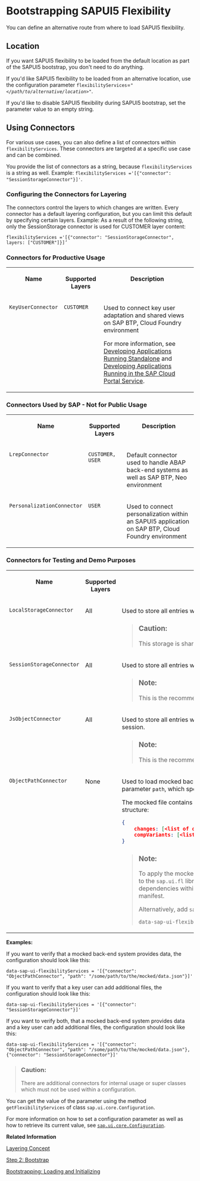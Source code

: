 <!-- loio642dab291a7b47ec9d46c39b3c482aba -->

# Bootstrapping SAPUI5 Flexibility

You can define an alternative route from where to load SAPUI5 flexibility.



<a name="loio642dab291a7b47ec9d46c39b3c482aba__section_ch4_3bf_pkb"/>

## Location

If you want SAPUI5 flexibility to be loaded from the default location as part of the SAPUI5 bootstrap, you don't need to do anything.

If you'd like SAPUI5 flexibility to be loaded from an alternative location, use the configuration parameter `flexibilityServices`=<code>"<i class="varname">&lt;/path/to/alternative/location&gt;</i>"</code>.

If you'd like to disable SAPUI5 flexibility during SAPUI5 bootstrap, set the parameter value to an empty string.



<a name="loio642dab291a7b47ec9d46c39b3c482aba__section_dwl_nbf_pkb"/>

## Using Connectors

For various use cases, you can also define a list of connectors within `flexibilityServices`. These connectors are targeted at a specific use case and can be combined.

You provide the list of connectors as a string, because `flexibilityServices` is a string as well. Example: `flexibilityServices ='[{"connector": "SessionStorageConnector"}]'`.



### Configuring the Connectors for Layering

The connectors control the layers to which changes are written. Every connector has a default layering configuration, but you can limit this default by specifying certain layers. Example: As a result of the following string, only the SessionStorage connector is used for CUSTOMER layer content:

`flexibilityServices ='[{"connector": "SessionStorageConnector", layers: ["CUSTOMER"]}]’`



### Connectors for Productive Usage


<table>
<tr>
<th valign="top">

Name



</th>
<th valign="top">

Supported Layers



</th>
<th valign="top">

Description



</th>
</tr>
<tr>
<td valign="top">

`KeyUserConnector`



</td>
<td valign="top">

`CUSTOMER`



</td>
<td valign="top">

Used to connect key user adaptation and shared views on SAP BTP, Cloud Foundry environment

For more information, see [Developing Applications Running Standalone](https://help.sap.com/docs/UI5_FLEXIBILITY_KEY_USER/0f8b49c4dfc94bc0bda25a19aa93d5b2/7f1c8c8aa7e1487a9d79a0b001e8060b.html/?&version=Cloud#adding-sapui5-flexibility-services-to-the-sapui5-bootstrap) and [Developing Applications Running in the SAP Cloud Portal Service](https://help.sap.com/docs/UI5_FLEXIBILITY_KEY_USER/0f8b49c4dfc94bc0bda25a19aa93d5b2/55433c585c5a43ef96d9b8d4bc4bc464.html/?&version=Cloud#adding-sapui5-flexibility-services-to-the-sapui5-bootstrap).



</td>
</tr>
</table>



### Connectors Used by SAP - Not for Public Usage


<table>
<tr>
<th valign="top">

Name



</th>
<th valign="top">

Supported Layers



</th>
<th valign="top">

Description



</th>
</tr>
<tr>
<td valign="top">

`LrepConnector`



</td>
<td valign="top">

`CUSTOMER, USER`



</td>
<td valign="top">

Default connector used to handle ABAP back-end systems as well as SAP BTP, Neo environment



</td>
</tr>
<tr>
<td valign="top">

`PersonalizationConnector`



</td>
<td valign="top">

`USER`



</td>
<td valign="top">

Used to connect personalization within an SAPUI5 application on SAP BTP, Cloud Foundry environment



</td>
</tr>
</table>



### Connectors for Testing and Demo Purposes


<table>
<tr>
<th valign="top">

Name



</th>
<th valign="top">

Supported Layers



</th>
<th valign="top">

Description



</th>
</tr>
<tr>
<td valign="top">

`LocalStorageConnector`



</td>
<td valign="top">

All



</td>
<td valign="top">

Used to store all entries within the local storage of the browser.

> ### Caution:  
> This storage is shared in case of parallel testing.



</td>
</tr>
<tr>
<td valign="top">

`SessionStorageConnector`



</td>
<td valign="top">

All



</td>
<td valign="top">

Used to store all entries within the session storage of the browser.

> ### Note:  
> This is the recommended connector for testing.



</td>
</tr>
<tr>
<td valign="top">

`JsObjectConnector`



</td>
<td valign="top">

All



</td>
<td valign="top">

Used to store all entries within a JSON object persisting only for the session.

> ### Note:  
> This is the recommended connector for testing.



</td>
</tr>
<tr>
<td valign="top">

`ObjectPathConnector`



</td>
<td valign="top">

None



</td>
<td valign="top">

Used to load mocked back-end responses. It needs an additional parameter `path`, which specifies the absolute path to the mock file.

The mocked file contains the data as JSON with the following structure:

```json
{
    changes: [<list of changes as JSON>],
    compVariants: [<list of filters for comp controls as JSON>]
}

```

> ### Note:  
> To apply the mocked data correctly, you need a dependency to the `sap.ui.fl` library. You can establish this through dependencies within the used libraries or via the applications manifest.
> 
> Alternatively, add `sap.ui.fl` to the bootstrap of the test setup:
> 
> ```html
> data-sap-ui-flexibilityServices = '…,sap.ui.fl'
> ```



</td>
</tr>
</table>

**Examples:**

If you want to verify that a mocked back-end system provides data, the configuration should look like this:

```
data-sap-ui-flexibilityServices = '[{"connector": "ObjectPathConnector", "path": "/some/path/to/the/mocked/data.json"}]'
```

If you want to verify that a key user can add additional files, the configuration should look like this:

```
data-sap-ui-flexibilityServices = '[{"connector": "SessionStorageConnector"}]'
```

If you want to verify both, that a mocked back-end system provides data and a key user can add additional files, the configuration should look like this:

```
data-sap-ui-flexibilityServices = '[{"connector": "ObjectPathConnector", "path": "/some/path/to/the/mocked/data.json"},{"connector": "SessionStorageConnector"}]'
```

> ### Caution:  
> There are additional connectors for internal usage or super classes which must not be used within a configuration.



You can get the value of the parameter using the method `getFlexibilityServices` of class `sap.ui.core.Configuration`.

For more information on how to set a configuration parameter as well as how to retrieve its current value, see [`sap.ui.core.Configuration`](https://ui5.sap.com/#/api/sap.ui.core.Configuration).

**Related Information**  


[Layering Concept](layering-concept-9e63057.md "SAPUI5 flexibility uses a consistent layering concept to store the UI changes as semantic delta information. This layering concept applies consistently to all users of SAPUI5 flexibility (end users, key users, and developers).")

[Step 2: Bootstrap](../03_Get-Started/step-2-bootstrap-fe12df2.md "Before we can do something with SAPUI5, we need to load and initialize it. This process of loading and initializing SAPUI5 is called bootstrapping. Once this bootstrapping is finished, we simply display an alert.")

[Bootstrapping: Loading and Initializing](bootstrapping-loading-and-initializing-a04b0d1.md "To use SAPUI5 features in your HTML page, you have to load and initialize the SAPUI5 library.")

